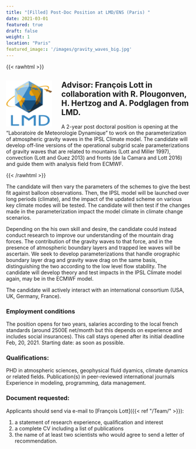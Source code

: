 ```yaml
---
title: "[Filled] Post-Doc Position at LMD/ENS (Paris) "
date: 2021-03-01
featured: true
draft: false
weight: 1
location: "Paris"
featured_image:: '/images/gravity_waves_big.jpg'
---
```

{{< rawhtml >}}
<div>
<img src="/Jobs/images/LMD_square.png" alt="logo" style="float:left;width:25%;height:25%;padding:0 25px 0 0;">
<h2> Advisor: François Lott in collaboration with R. Plougonven, H. Hertzog and A. Podglagen from LMD. </h2>       
<!--  -->

<p> A 2-year post doctoral position is opening at the “Laboratoire de Meteorologie Dynamique” to work on the parameterization of atmospheric gravity waves in the IPSL Climate model. The candidate will develop off-line versions of the operational subgrid scale parameterizations of gravity waves that are related to mountains (Lott and Miller 1997), convection (Lott and Guez 2013) and fronts (de la Camara and Lott 2016) and guide them with analysis field from  ECMWF.
</p>
</div>
{{< /rawhtml >}}
<!--more-->

The candidate will then vary the parameters of the schemes to give the best fit against balloon observations. Then, the IPSL model will be launched over long periods (climate), and the impact of the updated scheme on various key climate modes will be tested. The candidate will then test if the changes made in the parameterization impact the model climate in climate change scenarios.

Depending on the his own skill and desire, the candidate could instead  conduct research to improve our understanding of the mountain drag forces.  The contribution of the gravity waves to that force, and in the presence of atmospheric boundary layers and trapped lee waves will be ascertain.  We seek to develop parameterizations that handle orographic boundary layer drag and gravity wave drag on the same basis, distinguishing the two according to the low level flow stability.  The candidate  will develop theory and test impacts in the IPSL Climate  model again, may be in the ECMWF model.

The candidate will actively interact with an international consortium (USA, UK, Germany, France).
### Employment conditions
The position opens for two years, salaries according to the local french standards (around 2500E net/month but this depends on experience and includes social insurances). This call stays  opened after its initial deadline Feb, 20, 2021. Starting date: as soon as possible.

### Qualifications:
PHD in atmospheric sciences, geophysical fluid dyamics, climate dynamics or related fields.
Publication(s) in peer-reviewed international journals
Experience in modeling, programming, data management.

### Document requested:
Applicants should send via e-mail to [François Lott]({{< ref "/Team/" >}}):
1. a statement of research experience, qualification and interest
2. a complete CV including a list of publications
3. the name of at least two scientists who would agree to send a letter of recommendation.
